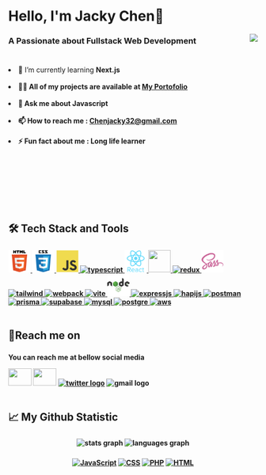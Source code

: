 <h1 align="left">Hello, I'm Jacky Chen👋</h1>

<img align="right" height="350"  src="https://moldech.com/wp-content/uploads/2022/07/96143-developer.gif"  />

###


<p align="left">

###

<h3 align="left">A Passionate about Fullstack Web Development</h3>

###

<br>
<li>🌱 I’m currently learning <b>Next.js</li>
<br>   
<li>👨‍💻 All of my projects are available at <a href="https://my-portofolio-website-gamma.vercel.app/" target="_blank"><u>My Portofolio</u></a></li>
<br>   
<li>💬 Ask me about <b>Javascript</b></li>
<br>   
<li>📫 How to reach me : <a href="mailto:Chenjacky32@gmail.com"><u>Chenjacky32@gmail.com</u></a></li>
<br>
<li>⚡ Fun fact about me : <b>Long life learner</b></li>
<br>
<br>
<br>
<br>

###

##


<br clear="both">

<h2 align="left">🛠️ Tech Stack and Tools</h2>

###

<div align="left">
<a href="https://www.w3.org/html/" target="_blank"> <img src="https://raw.githubusercontent.com/devicons/devicon/master/icons/html5/html5-original-wordmark.svg" alt="html5" width="45" height="45"/> </a>
<a href="https://www.w3schools.com/css/" target="_blank"> <img src="https://raw.githubusercontent.com/devicons/devicon/master/icons/css3/css3-original-wordmark.svg" alt="css3" width="45" height="45"/> </a>
<a href="https://developer.mozilla.org/en-US/docs/Web/JavaScript" target="_blank"> <img src="https://raw.githubusercontent.com/devicons/devicon/master/icons/javascript/javascript-original.svg" alt="javascript" width="45" height="45"/> </a>
<a href="https://www.typescriptlang.org" target="_blank"> <img src="https://www.svgrepo.com/show/349540/typescript.svg" alt="typescript" width="45" height="45"/> </a>
<a href="https://reactjs.org" target="_blank"> <img src="https://raw.githubusercontent.com/devicons/devicon/master/icons/react/react-original-wordmark.svg" alt="react" width="45" height="45"/> </a>
<a href="https://nextjs.org" target="_blank"> <img src="https://img.icons8.com/?size=100&id=yUdJlcKanVbh&format=png&color=000000" width="45" height="45"/> </a>
<a href="https://redux.js.org" target="_blank"> <img src="https://www.svgrepo.com/show/452093/redux.svg" alt="redux" width="45" height="45"/> </a>  
<a href="https://sass-lang.com" target="_blank"> <img src="https://raw.githubusercontent.com/devicons/devicon/master/icons/sass/sass-original.svg" alt="sass" width="45" height="45"/> </a>
<a href="https://tailwindcss.com" target="_blank"> <img src="https://img.icons8.com/?size=100&id=4PiNHtUJVbLs&format=png&color=000000" alt="tailwind" width="45" height="45"/> </a>
<a href="https://webpack.js.org" target="_blank"> <img src="https://www.vectorlogo.zone/logos/js_webpack/js_webpack-icon.svg" alt="webpack" width="45" height="45"/> </a>
<a href="https://vitejs.dev/" target="_blank"> <img src="https://vitejs.dev/logo.svg" alt="vite" width="45" height="45"/> </a>  
<a href="https://nodejs.org" target="_blank"> <img src="https://raw.githubusercontent.com/devicons/devicon/master/icons/nodejs/nodejs-original-wordmark.svg" alt="nodejs" width="45" height="45"/> </a>
<a href="https://expressjs.com" target="_blank"> <img src="https://vectorified.com/images/express-js-icon-20.png" alt="expressjs" width="45" height="45"/> </a>
<a href="https://hapi.dev" target="_blank"> <img src="https://svglogos.net/wp-content/uploads/hapi.svg" alt="hapijs" width="45" height="45"/> </a>
<a href="https://www.postman.com" target="_blank"> <img src="https://www.vectorlogo.zone/logos/getpostman/getpostman-icon.svg" alt="postman" width="45" height="45"/> </a>
<a href="https://www.prisma.io" target="_blank"> <img src="https://img.icons8.com/?size=100&id=YKKmRFS8Utmm&format=png&color=000000" alt="prisma" width="45" height="45"/> </a>
<a href="https://supabase.com" target="_blank"> <img src="https://seeklogo.com/images/S/supabase-logo-DCC676FFE2-seeklogo.com.png" alt="supabase" width="45" height="45"/> </a>
<a href="https://www.mysql.com" target="_blank"> <img src="https://www.svgrepo.com/show/303251/mysql-logo.svg" alt="mysql" width="45" height="45"/> </a>
<a href="https://www.postgresql.org" target="_blank"> <img src="https://www.svgrepo.com/show/303301/postgresql-logo.svg" alt="postgre" width="45" height="45"/> </a>
<a href="https://aws.amazon.com" target="_blank"> <img src="https://img.icons8.com/?size=48&id=33039&format=png" alt="aws" width="45" height="45"/> </a>
</div>
<br>

###

<h2 align="left">🤳Reach me on</h2>

###

<div align="left">
<p>You can reach me at bellow social media</p>
  <a href="www.linkedin.com/in/jacky-chen-1b55422a1"><img src="https://raw.githubusercontent.com/maurodesouza/profile-readme-generator/master/src/assets/icons/social/linkedin/default.svg" width="47" height="35"/></a>
  <a href="https://www.instagram.com/chenjacky32"><img src="https://www.svgrepo.com/show/13639/instagram.svg" width="47" height="35"/></a>
  <a href="https://x.com/chenjacky32"><img src="https://raw.githubusercontent.com/maurodesouza/profile-readme-generator/master/src/assets/icons/social/twitter/default.svg" width="47" height="35" alt="twitter logo"/></a>
  <img src="https://raw.githubusercontent.com/maurodesouza/profile-readme-generator/master/src/assets/icons/social/gmail/default.svg" width="47" height="35" alt="gmail logo"  />
</div>
<br>

###

<h2 align="left">📈 My Github Statistic</h2>

###

<div align="center">
  <img src="https://github-readme-stats.vercel.app/api?username=chenjacky32&hide_title=false&hide_rank=false&show_icons=true&include_all_commits=true&count_private=true&disable_animations=false&theme=react&locale=en&hide_border=true" height="150" alt="stats graph"  />
  <img src="https://github-readme-stats.vercel.app/api/top-langs?username=chenjacky32&locale=en&hide_title=false&layout=compact&card_width=320&langs_count=6&theme=react&hide_border=true" height="150" alt="languages graph"  />


###


[![JavaScript](https://img.shields.io/badge/JavaScript-37.47%25-yellow)]()
[![CSS](https://img.shields.io/badge/CSS-33.64%25-blue)]()
[![PHP](https://img.shields.io/badge/PHP-21.44%25-8E44AD)]()
[![HTML](https://img.shields.io/badge/HTML-6.00%25-orange)]()
</div>



